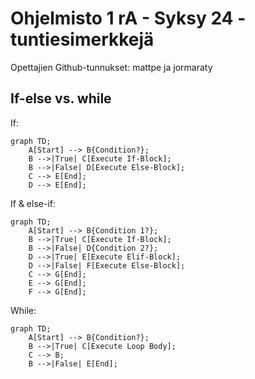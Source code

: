 # Ohjelmisto 1 rA - Syksy 24 - tuntiesimerkkejä

Opettajien Github-tunnukset: mattpe ja jormaraty

## If-else vs. while

If:

```mermaid
graph TD;
    A[Start] --> B{Condition?};
    B -->|True| C[Execute If-Block];
    B -->|False| D[Execute Else-Block];
    C --> E[End];
    D --> E[End];
```

If & else-if:

```mermaid
graph TD;
    A[Start] --> B{Condition 1?};
    B -->|True| C[Execute If-Block];
    B -->|False| D{Condition 2?};
    D -->|True| E[Execute Elif-Block];
    D -->|False| F[Execute Else-Block];
    C --> G[End];
    E --> G[End];
    F --> G[End];
```

While:

```mermaid
graph TD;
    A[Start] --> B{Condition?};
    B -->|True| C[Execute Loop Body];
    C --> B;
    B -->|False| E[End];
```